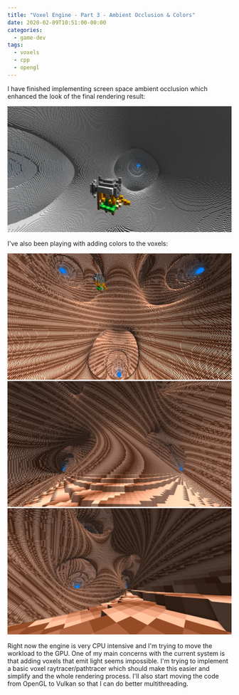 ```yaml
---
title: "Voxel Engine - Part 3 - Ambient Occlusion & Colors"
date: 2020-02-09T10:51:00-00:00
categories:
  - game-dev
tags:
  - voxels
  - cpp
  - opengl
---
```


I have finished implementing screen space ambient occlusion which enhanced the
look of the final rendering result:

![SSAO](/assets/images/posts/2020-02-09/ssao.png "SSAO")

I've also been playing with adding colors to the voxels:

![Colors 1](/assets/images/posts/2020-02-09/colors_1.png "Colors 1")
![Colors 2](/assets/images/posts/2020-02-09/colors_2.png "Colors 2")
![Colors 3](/assets/images/posts/2020-02-09/colors_3.png "Colors 3")

Right now the engine is very CPU intensive and I'm trying to move the workload
to the GPU. One of my main concerns with the current system is that adding
voxels that emit light seems impossible. I'm trying to implement a basic voxel
raytracer/pathtracer which should make this easier and simplify and the whole
rendering process. I'll also start moving the code from OpenGL to Vulkan so that
I can do better multithreading.